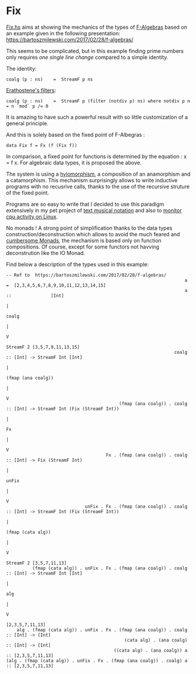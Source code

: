 # Fix

[Fix.hs](https://github.com/jdelouche/Fix/blob/master/Fix.hs) aims at showing the mechanics of the types of [F-Algebras](https://en.wikipedia.org/wiki/F-algebra) based on an example given in the following presentation:
https://bartoszmilewski.com/2017/02/28/f-algebras/

This seems to be complicated, but in this example finding prime numbers only requires *one single line change* compared to a simple identity.

The identity:

    coalg (p : ns)    =  StreamF p ns
    
[Erathostene's filters](https://en.wikipedia.org/wiki/Sieve_of_Eratosthenes):

    coalg (p : ns)    =  StreamF p (filter (notdiv p) ns) where notdiv p n = n `mod` p /= 0
    
It is amazing to have such a powerful result with so little customization of a general principle.

And this is solely based on the fixed point of F-Albegras :

    data Fix f = Fx (f (Fix f))
    
In comparison, a fixed point for functions is determined by the equation : x = f x. For algebraic data types, it is proposed the above.

The system is using a [hylomorphism](https://en.wikipedia.org/wiki/Hylomorphism_(computer_science)), a composition of an anamorphism and a catamorphism. This mechanism surprisingly allows to write inductive programs with no recusrive calls, thanks to the use of the recursive struture of the fixed point.

Programs are so easy to write that I decided to use this paradigm extensively in my pet project of [text musical notation](https://github.com/jdelouche/hmusic/blob/master/src/Data/Amp/Music/Midi/Midi.hs) and also to [monitor cpu activity on Linux](https://github.com/jdelouche/hproc/blob/master/src/Hproc/Hproc.hs).

No monads ! A strong point of simplification thanks to the data types construction/deconstruction which allows to avoid the much feared and [cumbersome Monads](https://github.com/jdelouche/FeelAndSeeHaskellBasics/blob/master/FeelandSeeHaskellBasics.pdf), the mechanism is based only on function compositions. Of course, except for some functors not havving deconstrution like the IO Monad.

Find below a description of the types used in this example:


    -- Ref to  https://bartoszmilewski.com/2017/02/28/f-algebras/
                                                                        a =  [2,3,4,5,6,7,8,9,10,11,12,13,14,15]
                                                                        a ::               [Int]
                                                                                             |
                                                                                           coalg
                                                                                             |
                                                                                             V
                                                                                StreamF 2 [3,5,7,9,11,13,15]
                                                                    coalg :: [Int] -> StreamF Int [Int]
                                                                                             |
                                                                                     (fmap (ana coalg))
                                                                                             |
                                                                                             V
                                               (fmap (ana coalg)) . coalg :: [Int] -> StreamF Int (Fix (StreamF Int))
                                                                                             |
                                                                                             Fx
                                                                                             |
                                                                                             V
                                          Fx . (fmap (ana coalg)) . coalg :: [Int] -> Fix (StreamF Int)
                                                                                             |
                                                                                           unFix
                                                                                             |
                                                                                             V
                                  unFix . Fx . (fmap (ana coalg)) . coalg :: [Int] -> StreamF Int (Fix (StreamF Int))
                                                                                             |
                                                                                     (fmap (cata alg))
                                                                                             |
                                                                                             V
                                                                                  StreamF 2 [3,5,7,11,13]
              (fmap (cata alg)) . unFix . Fx . (fmap (ana coalg)) . coalg :: [Int] -> StreamF Int [Int]
                                                                                             |
                                                                                            alg
                                                                                             |
                                                                                             V
                                                                                      [2,3,5,7,11,13]
        alg . (fmap (cata alg)) . unFix . Fx . (fmap (ana coalg)) . coalg :: [Int] -> [Int]
                                                 (cata alg) . (ana coalg) :: [Int] -> [Int]
                                             ((cata alg) . (ana coalg)) a :: [2,3,5,7,11,13]
    (alg . (fmap (cata alg)) . unFix . Fx . (fmap (ana coalg)) . coalg) a :: [2,3,5,7,11,13]
    
